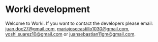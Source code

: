 # Worki development

Welcome to Worki. If you want to contact the developers please email: juan.doc27@gmail.com, mariajosecastillo1030@gmail.com, yoshi.suarez10@gmail.com or juansebastian11gm@gmail.com.
